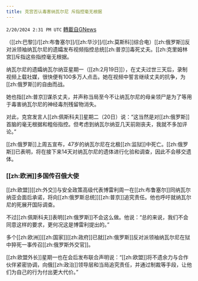 ```yaml
---
title: 克宫否认毒害纳瓦尔尼 斥指控毫无根据
---
```

`2/20/2024 2:31 PM UTC` [轉載自GNews](https://gnews.org/articles/2326153)

（[[zh:巴黎]]/[[zh:布鲁塞尔]]/[[zh:华沙]]/[[zh:莫斯科]]综合电）[[zh:俄罗斯]]反对派领袖纳瓦尔尼的遗孀发布视频指控总统[[zh:普京]]毒死丈夫。[[zh:克里姆林宫]]斥指这些指控毫无根据。

纳瓦尔尼的遗孀纳瓦尔纳亚星期一（[[zh:2月19日]]），在丈夫过世三天后，录制视频上载社媒，很快便有100多万人点击。她在视频中誓言继续丈夫的抗争，为[[zh:俄罗斯]]的自由而战。

她也指[[zh:普京]]谋杀丈夫，并声称当局至今不让纳瓦尔尼的母亲领尸是为了等用于毒害纳瓦尔尼的神经毒剂残留物消失。

对此，克宫发言人[[zh:佩斯科夫]]星期二（20日）说：“这当然是对[[zh:俄罗斯]]首脑的毫无根据和粗俗指控。但考虑到纳瓦尔纳亚几天前刚丧夫，我就不多加评论。”

[[zh:俄罗斯]]上周五宣布，47岁的纳瓦尔尼在北极[[zh:监狱]]中死亡。[[zh:俄罗斯]]已表明，将在接下来14天对纳瓦尔尼的遗体进行化验和调查，因此不会移交遗体。

### [[zh:欧洲]]多国传召俄大使

[[zh:欧盟]][[zh:外交]]与安全政策高级代表博雷利周一在[[zh:布鲁塞尔]]同纳瓦尔纳亚会面后承诺，将向[[zh:俄罗斯总统]][[zh:普京]]追究责任。他也呼吁就纳瓦尔尼的死展开国际调查。

不过[[zh:佩斯科夫]]表明[[zh:俄罗斯]]不会这么做。他说：“总的来说，我们不会同意这样的要求，更何况这是博雷利提出的。”

多个[[zh:欧洲]][[zh:国家]][[zh:政府]]已就[[zh:俄罗斯]]反对派领袖纳瓦尔尼在狱中猝死一事传召[[zh:俄罗斯外交官]]。

[[zh:欧盟外长]]星期一也在会后发布联合声明说：“[[zh:欧盟]]将不遗余力与合作伙伴紧密协调，向俄[[zh:政治]]领导层和当局追究责任，并通过制裁等手段，让他们为自己的行为付出更大代价。”
